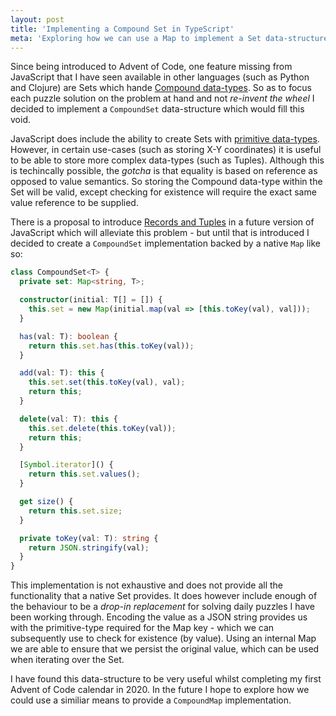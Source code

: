 ```yaml
---
layout: post
title: 'Implementing a Compound Set in TypeScript'
meta: 'Exploring how we can use a Map to implement a Set data-structure which handles Compound data-types in TypeScript'
---
```


Since being introduced to Advent of Code, one feature missing from JavaScript that I have seen available in other languages (such as Python and Clojure) are Sets which hande [Compound data-types](https://www.oreilly.com/library/view/javascript-design/0735711674/0735711674_ch03lev1sec3.html).
So as to focus each puzzle solution on the problem at hand and not _re-invent the wheel_ I decided to implement a `CompoundSet` data-structure which would fill this void.

<!--more-->

JavaScript does include the ability to create Sets with [primitive data-types](https://developer.mozilla.org/en-US/docs/Web/JavaScript/Reference/Global_Objects/Set).
However, in certain use-cases (such as storing X-Y coordinates) it is useful to be able to store more complex data-types (such as Tuples).
Although this is techincally possible, the _gotcha_ is that equality is based on reference as opposed to value semantics.
So storing the Compound data-type within the Set will be valid, except checking for existence will require the exact same value reference to be supplied.

There is a proposal to introduce [Records and Tuples](https://github.com/tc39/proposal-record-tuple) in a future version of JavaScript which will alleviate this problem - but until that is introduced I decided to create a `CompoundSet` implementation backed by a native `Map` like so:

```typescript
class CompoundSet<T> {
  private set: Map<string, T>;

  constructor(initial: T[] = []) {
    this.set = new Map(initial.map(val => [this.toKey(val), val]));
  }

  has(val: T): boolean {
    return this.set.has(this.toKey(val));
  }

  add(val: T): this {
    this.set.set(this.toKey(val), val);
    return this;
  }

  delete(val: T): this {
    this.set.delete(this.toKey(val));
    return this;
  }

  [Symbol.iterator]() {
    return this.set.values();
  }

  get size() {
    return this.set.size;
  }

  private toKey(val: T): string {
    return JSON.stringify(val);
  }
}
```

This implementation is not exhaustive and does not provide all the functionality that a native Set provides.
It does however include enough of the behaviour to be a _drop-in replacement_ for solving daily puzzles I have been working through.
Encoding the value as a JSON string provides us with the primitive-type required for the Map key - which we can subsequently use to check for existence (by value).
Using an internal Map we are able to ensure that we persist the original value, which can be used when iterating over the Set.

I have found this data-structure to be very useful whilst completing my first Advent of Code calendar in 2020.
In the future I hope to explore how we could use a similiar means to provide a `CompoundMap` implementation.
